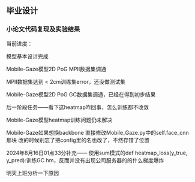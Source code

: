 ## 毕业设计
### 小论文代码复现及实验结果

当前进度：

模型基本设计完成

Mobile-Gaze模型2D PoG MPII数据集调通

MPII数据集达到 < 2cm训练集error，还没做测试集

Mobile-Gaze模型2D PoG GC数据集调通，已经在得到初步结果

后一阶段任务——看下这heatmap咋回事，怎么训练都不收敛

Mobile-Gaze模型heatmap训练问题仍未解决


Mobile-Gaze如果想换backbone
直接修改Mobile_Gaze.py中的self.face_cnn 那块
改的时候别忘了把config里的名也改了，不然存错了位置

2024年8月16日01点33分补充——
使用sum模式的def heatmap_loss(y_true, y_pred):训练GC hm，反而并没有出现公司服务器的的什么梯度爆炸

明天上班分析一下原因
